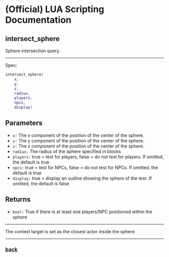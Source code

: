 
# (Official) LUA Scripting Documentation

## intersect_sphere

Sphere intersection query.

___

Spec:

```lua
intersect_sphere(
	x,
	y,
	z,
	radius,
	players,
	npcs,
	display)
```

## Parameters

- `x:` The x component of the position of the center of the sphere.
- `y:` The y component of the position of the center of the sphere.
- `z:` The z component of the position of the center of the sphere.
- `radius:` The radius of the sphere specified in blocks
- `players:` true = test for players, false = do not test for players. If omitted, the default is true
- `npcs:` true = test for NPCs, false = do not test for NPCs. If omitted, the default is true
- `display:` true = display an outline showing the sphere of the test. If omitted, the default is false

## Returns

- `bool:` True if there is at least one players/NPC positioned within the sphere

___

The context target is set as the closest actor inside the sphere

___

### [back](../other)
